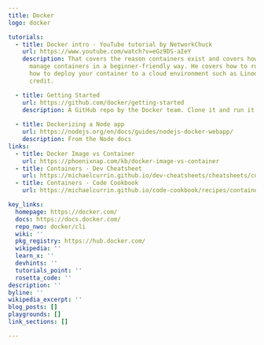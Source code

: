 ```yaml
---
title: Docker
logo: docker

tutorials:
  - title: Docker intro - YouTube tutorial by NetworkChuck
    url: https://www.youtube.com/watch?v=eGz9DS-aIeY
    description: That covers the reason containers exist and covers how to create and
      manage containers in a beginner-friendly way. He covers how to run locally and
      how to deploy your container to a cloud environment such as Linode, using a $20
      credit.

  - title: Getting Started
    url: https://github.com/docker/getting-started
    description: A GitHub repo by the Docker team. Clone it and run it locally. It has a tutorial you can follow.
    
  - title: Dockerizing a Node app
    url: https://nodejs.org/en/docs/guides/nodejs-docker-webapp/
    description: From the Node docs
links:
  - title: Docker Image vs Container
    url: https://phoenixnap.com/kb/docker-image-vs-container
  - title: Containers - Dev Cheatsheet
    url: https://michaelcurrin.github.io/dev-cheatsheets/cheatsheets/containers/docker/
  - title: Containers - Code Cookbook
    url: https://michaelcurrin.github.io/code-cookbook/recipes/containers/docker/

key_links:
  homepage: https://docker.com/
  docs: https://docs.docker.com/
  repo_nwo: docker/cli
  wiki: ''
  pkg_registry: https://hub.docker.com/
  wikipedia: ''
  learn_x: ''
  devhints: ''
  tutorials_point: ''
  rosetta_code: ''
description: ''
byline: ''
wikipedia_excerpt: ''
blog_posts: []
playgrounds: []
link_sections: []

---
```


